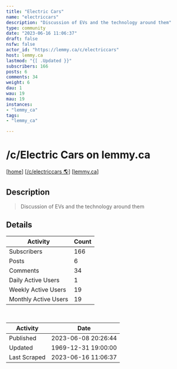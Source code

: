 ```yaml
---
title: "Electric Cars" 
name: "electriccars"
description: "Discussion of EVs and the technology around them"
type: community
date: "2023-06-16 11:06:37"
draft: false
nsfw: false
actor_id: "https://lemmy.ca/c/electriccars"
host: lemmy.ca
lastmod: "{[ .Updated }}"
subscribers: 166
posts: 6
comments: 34
weight: 6
dau: 1
wau: 19
mau: 19
instances:
- "lemmy_ca"
tags: 
- "lemmy_ca"

---
```


# /c/Electric Cars on lemmy.ca

[[home](/)]
[[/c/electriccars 🌎](https://lemmy.ca/c/electriccars)]
[[lemmy.ca](/instances/lemmy_ca)]


## Description 

<blockquote class="description">
Discussion of EVs and the technology around them
</blockquote>


## Details

| Activity | Count  |
|----------------------|---|
| Subscribers          | 166 |
| Posts                | 6  |
| Comments             | 34  |
| Daily Active Users   | 1  |
| Weekly Active Users  | 19  |
| Monthly Active Users | 19  |

<br>

| Activity | Date |
|----------------------|---|
| Published            | 2023-06-08 20:26:44 |
| Updated              | 1969-12-31 19:00:00 |
| Last Scraped         | 2023-06-16 11:06:37 |
